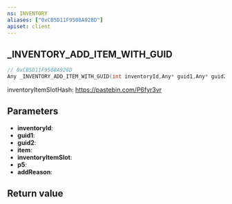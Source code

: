 ```yaml
---
ns: INVENTORY
aliases: ["0xCB5D11F9508A928D"]
apiset: client
---
```

## _INVENTORY_ADD_ITEM_WITH_GUID

```c
// 0xCB5D11F9508A928D
Any _INVENTORY_ADD_ITEM_WITH_GUID(int inventoryId,Any* guid1,Any* guid2,Hash item,Hash inventoryItemSlot,int p5,Hash addReason);
```

inventoryItemSlotHash: https://pastebin.com/P6fyr3vr

## Parameters
* **inventoryId**:
* **guid1**:
* **guid2**:
* **item**:
* **inventoryItemSlot**:
* **p5**:
* **addReason**:

## Return value

